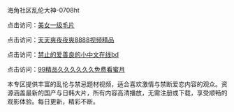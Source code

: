 海角社区乱伦大神-0708ht

点击访问：<a href="https://heiliaozj3tjd.pages.dev">美女一级毛片</a>

点击访问：<a href="https://heiliaoe8ajia.pages.dev">天天爽夜夜爽8888视频精品</a>

点击访问：<a href="https://heiliaoxqkkct.pages.dev">禁止的爱善良的小中文在线bd</a>

点击访问：<a href="https://heiliaoxwd5i8.pages.dev">99精品久久久久久久免费看蜜月</a>

本专区提供丰富的乱伦与禁忌题材视频，适合喜欢激情与禁断爱恋内容的观众。资源涵盖最新的国产与日韩大片，所有内容高清播放，无需注册或下载，享受顺畅的观影体验。每日更新，精彩不断。

<span style="display:none;">[Canonical link](https://github.com/no20250708/no3 ）</span>
